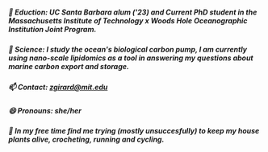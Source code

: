 ##### 🏫 Eduction: UC Santa Barbara alum ('23) and Current PhD student in the Massachusetts Institute of Technology x Woods Hole Oceanographic Institution Joint Program. 

##### 🔬 Science: I study the ocean's biological carbon pump, I am currently using nano-scale lipidomics as a tool in answering my questions about marine carbon export and storage.

##### 📫 Contact: [zgirard@mit.edu](zgirard@mit.edu)

##### 😄 Pronouns: she/her

##### 🌱 In my free time find me trying (mostly unsuccesfully) to keep my house plants alive, crocheting, running and cycling.
